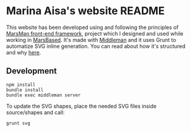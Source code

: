 
# Marina Aisa's website README

This website has been developed using and following the principles of <a target="_blank" href="https://github.com/MarsBased/marsman">MarsMan front-end framework</a>, project which I designed and used while working in <a target="_blank" href="https://marsbased.com/">MarsBased</a>. It's made with <a target="_blank" href="https://middlemanapp.com/">Middleman</a> and it uses Grunt to automatize SVG inline generation. You can read about how it's structured and why <a target="_blank" href="https://marsbased.com/blog/2017/01/27/how-we-created-frontend-framework-marsman-template/">here</a>.

## Development

```
npm install
bundle install
bundle exec middleman server
```

To update the SVG shapes, place the needed SVG files inside source/shapes and
call:

```
grunt svg
```
